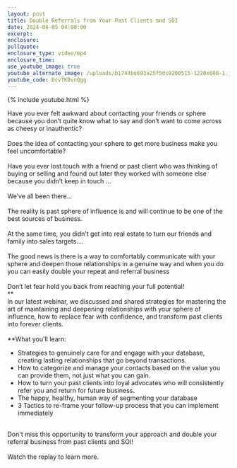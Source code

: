 ```yaml
---
layout: post
title: Double Referrals from Your Past Clients and SOI
date: 2024-06-05 04:00:00
excerpt:
enclosure:
pullquote:
enclosure_type: video/mp4
enclosure_time:
use_youtube_image: true
youtube_alternate_image: /uploads/b1744be693a25f5dc9200515-1220x606-1.jpg
youtube_code: DcvTKDvnQgg
---
```

{% include youtube.html %}

Have you ever felt awkward about contacting your friends or sphere because you don’t quite know what to say and don’t want to come across as cheesy or inauthentic?<br><br>Does the idea of contacting your sphere to get more business make you feel uncomfortable?<br><br>Have you ever lost touch with a friend or past client who was thinking of buying or selling and found out later they worked with someone else because you didn’t keep in touch …<br><br>We’ve all been there…<br><br>The reality is past sphere of influence is and will continue to be one of the best sources of business.<br><br>At the same time, you didn’t get into real estate to turn our friends and family into sales targets….<br><br>The good news is there is a way to comfortably communicate with your sphere and deepen those relationships in a genuine way and when you do you can easily double your repeat and referral business<br><br>Don’t let fear hold you back from reaching your full potential!<br>**<br>In our latest webinar, we discussed and shared strategies for mastering the art of maintaining and deepening relationships with your sphere of influence, how to replace fear with confidence, and transform past clients into forever clients.<br><br>**What you'll learn:

* Strategies to genuinely care for and engage with your database, creating lasting relationships that go beyond transactions.
* How to categorize and manage your contacts based on the value you can provide them, not just what you can gain.
* How to turn your past clients into loyal advocates who will consistently refer you and return for future business.
* The happy, healthy, human way of segmenting your database
* 3 Tactics to re-frame your follow-up process that you can implement immediately

<br>Don't miss this opportunity to transform your approach and double your referral business from past clients and SOI!<br><br>Watch the replay to learn more.